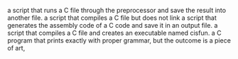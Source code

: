 a script that runs a C file through the preprocessor and save the result into another file.
a script that compiles a C file but does not link
a script that generates the assembly code of a C code and save it in an output file.
 a script that compiles a C file and creates an executable named cisfun.
a C program that prints exactly with proper grammar, but the outcome is a piece of art,

